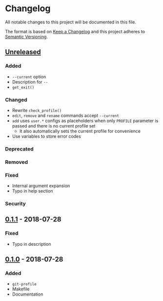 # Changelog

All notable changes to this project will be documented in this file.

The format is based on [Keep a Changelog]
and this project adheres to [Semantic Versioning].


## [Unreleased]

### Added
- `--current` option
- Description for `--`
- `get_exit()`

### Changed
- Rewrite `check_profile()`
- `edit`, `remove` and `rename` commands accept `--current`
- `add` uses `user.*` configs as placeholders
  when only `PROFILE` parameter is passed
  and there is no current profile set
  - It also automatically sets the current profile for convenience
- Use variables to store error codes

### Deprecated

### Removed

### Fixed
- Internal argument expansion
- Typo in help section

### Security


## [0.1.1] - 2018-07-28

### Fixed
- Typo in description


## [0.1.0] - 2018-07-28

### Added
- `git-profile`
- Makefile
- Documentation


[Keep a Changelog]: http://keepachangelog.com/en/1.0.0/
[Semantic Versioning]: http://semver.org/spec/v2.0.0.html

[Unreleased]: https://github.com/aryelgois/git-profile/compare/v0.1.1...develop
[0.1.1]: https://github.com/aryelgois/git-profile/compare/v0.1.0...v0.1.1
[0.1.0]: https://github.com/aryelgois/git-profile/compare/7e6b88e221e3c2ad1fff65626c8aff9af6a2197e...v0.1.0
